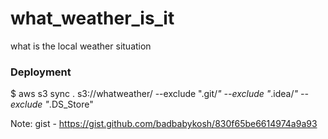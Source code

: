 # what_weather_is_it
what is the local weather situation

### Deployment
$ aws s3 sync . s3://whatweather/ --exclude ".git/*" --exclude "*.idea/*" --exclude "*.DS_Store"

Note: gist - https://gist.github.com/badbabykosh/830f65be6614974a9a93